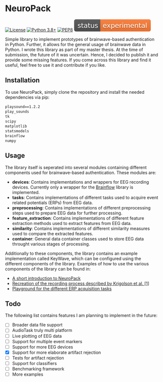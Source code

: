 # NeuroPack

[![License](https://img.shields.io/badge/License-BSD_3--Clause-green.svg)](https://opensource.org/licenses/BSD-3-Clause) [![Python 3.8+](https://img.shields.io/badge/python-3.8+-blue.svg)]() [![PEP8](https://img.shields.io/badge/code%20style-pep8-orange.svg)](https://www.python.org/dev/peps/pep-0008/) [![status: experimental](https://github.com/GIScience/badges/raw/master/status/experimental.svg)](https://github.com/GIScience/badges#experimental)

Simple library to implement prototypes of brainwave-based authentication in Python. Further, it allows for the general usage of brainwave data in Python. I wrote this library as part of my master thesis. At the time of submission, the future of it was uncertain. Hence, I decided to publish it and provide some missing features. If you come across this library and find it useful, feel free to use it and contribute if you like.

## Installation
To use NeuroPack, simply clone the repository and install the needed dependencies via pip:
```
playsound==1.2.2
play_sounds
tk
scipy
matplotlib
statsmodels
brainflow
numpy
```

## Usage
The library itself is seperated into several modules containing different components used for brainwave-based authentication.
These modules are:
- **devices**: Contains implementations and wrappers for EEG recording devices. Currently only a wrapper for the [Brainflow](https://brainflow.org/) library is implemented.
- **tasks**: Contains implementations of different tasks used to acquire event related potentials (ERPs) from EEG data.
- **preprocessing**: Contains implementations of different preprocessing steps used to prepare EEG data for further processing.
- **feature_extraction**: Contains implementations of different feature extraction methods used to extract features from EEG data.
- **similarity**: Contains implementations of different similarity measures used to compare the extracted features.
- **container**: General data container classes used to store EEG data throught various stages of processing.

Additionally to these components, the library contains an example implementation called KeyWave, which can be configured using the different components of the library.
Examples of how to use the various components of the library can be found in:
- [A short introduction to NeuroPack](./examples/introduction.ipynb)
- [Recreation of the recording process described by Krigolson et al. [1]](./examples/P300_Krigolson.ipynb)
- [Playground for the different ERP acquisition tasks](./examples/tasks.ipynb)

## Todo
The following list contains features I am planning to implement in the future:
- [ ] Broader data file support
- [ ] AudioTask truly multi platform
- [ ] Live plotting of EEG data
- [ ] Support for multiple event markers
- [ ] Support for more EEG devices
- [X] Support for more elaborate artifact rejection
- [ ] Tests for artifact rejection
- [ ] Support for classifiers
- [ ] Benchmarking framework
- [ ] More examples